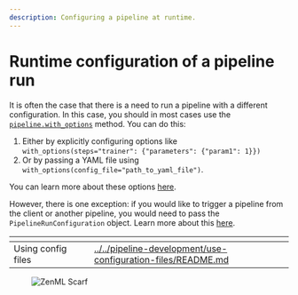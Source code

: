 ```yaml
---
description: Configuring a pipeline at runtime.
---
```


# Runtime configuration of a pipeline run

It is often the case that there is a need to run a pipeline with a different configuration.
In this case, you should in most cases use the [`pipeline.with_options`](../../pipeline-development/use-configuration-files/README.md) method. You can do this:

1. Either by explicitly configuring options like `with_options(steps="trainer": {"parameters": {"param1": 1}})`
2. Or by passing a YAML file using `with_options(config_file="path_to_yaml_file")`.

You can learn more about these options [here](../../pipeline-development/use-configuration-files/README.md).

However, there is one exception: if you would like to trigger a pipeline from the client
or another pipeline, you would need to pass the `PipelineRunConfiguration` object.
Learn more about this [here](../../trigger-pipelines/use-templates-python.md#advanced-usage-run-a-template-from-another-pipeline).

<table data-view="cards"><thead><tr><th></th><th></th><th></th><th data-hidden data-card-target data-type="content-ref"></th></tr></thead><tbody><tr><td>Using config files</td><td></td><td></td><td><a href="../../use-configuration-files/README.md">../../pipeline-development/use-configuration-files/README.md</a></td></tr></tbody></table>

<!-- For scarf -->
<figure><img alt="ZenML Scarf" referrerpolicy="no-referrer-when-downgrade" src="https://static.scarf.sh/a.png?x-pxid=f0b4f458-0a54-4fcd-aa95-d5ee424815bc" /></figure>